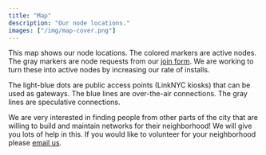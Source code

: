 ```yaml
---
title: "Map"
description: "Our node locations."
images: ["/img/map-cover.png"]
---
```


This map shows our node locations. The colored markers are active nodes. The gray markers are node requests from our [join form](/join). We are working to turn these into active nodes by increasing our rate of installs.

The light-blue dots are public access points (LinkNYC kiosks) that can be used as gateways. The blue lines are over-the-air connections. The gray lines are speculative connections.

We are very interested in finding people from other parts of the city that are willing to build and maintain networks for their neighborhood! We will give you lots of help in this. If you would like to volunteer for your neighborhood please [email us](mailto:contact@nycmesh.net).
